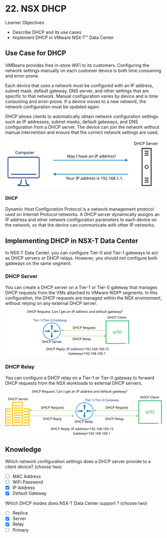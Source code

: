 # 22. NSX DHCP

Learner Objectives
- Describe DHCP and its use cases
- Implement DHCP in VMware NSX-T™ Data Center

## Use Case for DHCP

VMBeans provides free in-store WiFi to its customers. Configuring the network settings manually on each customer device is both time consuming and error-prone.

Each device that uses a network must be configured with an IP address, subnet mask, default gateway, DNS server, and other settings that are specific to that network. Manual configuration varies by device and is time consuming and error-prone. If a device moves to a new network, the network configuration must be updated again.

DHCP allows clients to automatically obtain network configuration settings such as IP addresses, subnet masks, default gateways, and DNS configuration from a DHCP server. The device can join the network without manual intervention and ensure that the correct network settings are used.

![](../../images/DHCP-usecase.svg)

#### DHCP
Dynamic Host Configuration Protocol is a network management protocol used on Internet Protocol networks. A DHCP server dynamically assigns an IP address and other network configuration parameters to each device on the network, so that the device can communicate with other IP networks.


## Implementing DHCP in NSX-T Data Center

In NSX-T Data Center, you can configure Tier-0 and Tier-1 gateways to act as DHCP servers or DHCP relays. However, you should not configure both gateways on the same segment.

### DHCP Server
You can create a DHCP server on a Tier-1 or Tier-0 gateway that manages DHCP requests from the VMs attached to VMware NSX® segments.
In this configuration, the DHCP requests are managed within the NSX environment, without relying on any external DHCP server.

![](../../images/DHCP_Server.svg)


### DHCP Relay
You can configure a DHCP relay on a Tier-1 or Tier-0 gateway to forward DHCP requests from the NSX workloads to external DHCP servers.

![](../../images/DHCP_Relay.svg)


## Knowledge

Which network configuration settings does a DHCP server provide to a client device?
(choose two)

- [ ] MAC Address
- [ ] WiFi Password
- [X] IP Address
- [X] Default Gateway

Which DHCP modes does NSX-T Data Center support ?
(choose two)

- [ ] Replica
- [X] Server
- [X] Relay
- [ ] Primary